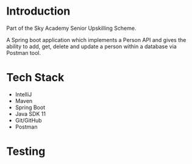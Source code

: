 # Introduction

Part of the Sky Academy Senior Upskilling Scheme.

A Spring boot application which implements a Person API and gives the ability to add, get, delete and update a person within a database via Postman tool.

# Tech Stack

* IntelliJ
* Maven
* Spring Boot
* Java SDK 11
* Git/GitHub
* Postman

# Testing
